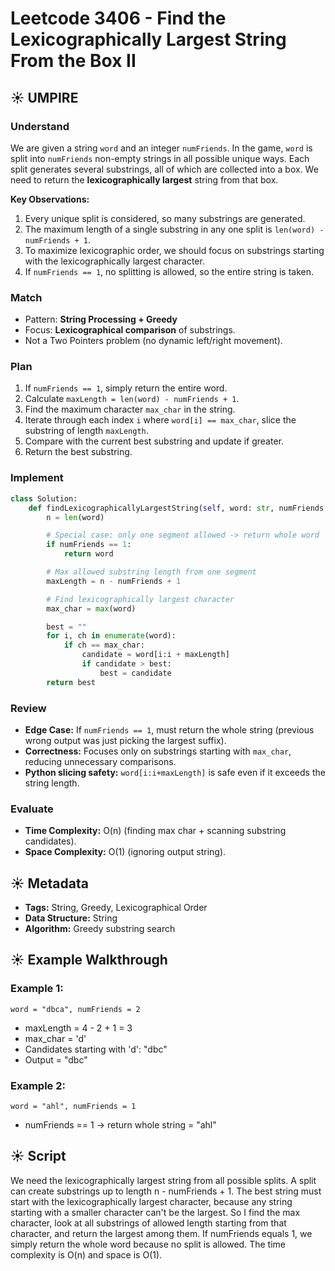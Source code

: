 # Leetcode 3406 - Find the Lexicographically Largest String From the Box II

## ☀️ UMPIRE

### Understand
We are given a string `word` and an integer `numFriends`. In the game, `word` is split into `numFriends` non-empty strings in all possible unique ways. Each split generates several substrings, all of which are collected into a box. We need to return the **lexicographically largest** string from that box.

**Key Observations:**
1. Every unique split is considered, so many substrings are generated.
2. The maximum length of a single substring in any one split is `len(word) - numFriends + 1`.
3. To maximize lexicographic order, we should focus on substrings starting with the lexicographically largest character.
4. If `numFriends == 1`, no splitting is allowed, so the entire string is taken.

### Match
- Pattern: **String Processing + Greedy**
- Focus: **Lexicographical comparison** of substrings.
- Not a Two Pointers problem (no dynamic left/right movement).

### Plan
1. If `numFriends == 1`, simply return the entire word.
2. Calculate `maxLength = len(word) - numFriends + 1`.
3. Find the maximum character `max_char` in the string.
4. Iterate through each index `i` where `word[i] == max_char`, slice the substring of length `maxLength`.
5. Compare with the current best substring and update if greater.
6. Return the best substring.

### Implement
```python
class Solution:
    def findLexicographicallyLargestString(self, word: str, numFriends: int) -> str:
        n = len(word)

        # Special case: only one segment allowed -> return whole word
        if numFriends == 1:
            return word

        # Max allowed substring length from one segment
        maxLength = n - numFriends + 1

        # Find lexicographically largest character
        max_char = max(word)

        best = ""
        for i, ch in enumerate(word):
            if ch == max_char:
                candidate = word[i:i + maxLength]
                if candidate > best:
                    best = candidate
        return best
```

### Review
- **Edge Case:** If `numFriends == 1`, must return the whole string (previous wrong output was just picking the largest suffix).
- **Correctness:** Focuses only on substrings starting with `max_char`, reducing unnecessary comparisons.
- **Python slicing safety:** `word[i:i+maxLength]` is safe even if it exceeds the string length.

### Evaluate
- **Time Complexity:** O(n) (finding max char + scanning substring candidates).
- **Space Complexity:** O(1) (ignoring output string).

## ☀️ Metadata
- **Tags:** String, Greedy, Lexicographical Order
- **Data Structure:** String
- **Algorithm:** Greedy substring search

## ☀️ Example Walkthrough
### Example 1:
```
word = "dbca", numFriends = 2
```
- maxLength = 4 - 2 + 1 = 3
- max_char = 'd'
- Candidates starting with 'd': "dbc"
- Output = "dbc"

### Example 2:
```
word = "ahl", numFriends = 1
```
- numFriends == 1 -> return whole string = "ahl"

## ☀️ Script
We need the lexicographically largest string from all possible splits. A split can create substrings up to length n - numFriends + 1. 
The best string must start with the lexicographically largest character, because any string starting with a smaller character can't be the largest. So I find the max character, look at all substrings of allowed length starting from that character, and return the largest among them. If numFriends equals 1, we simply return the whole word because no split is allowed. The time complexity is O(n) and space is O(1).

